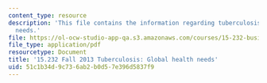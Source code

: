 ```yaml
---
content_type: resource
description: 'This file contains the information regarding tuberculosis: global health
  needs.'
file: https://ol-ocw-studio-app-qa.s3.amazonaws.com/courses/15-232-business-model-innovation-global-health-in-frontier-markets-fall-2013/51c1b34d9c736ab2b0d57e396d5837f9_MIT15_232F13_a1_tb_09.pdf
file_type: application/pdf
resourcetype: Document
title: '15.232 Fall 2013 Tuberculosis: Global health needs'
uid: 51c1b34d-9c73-6ab2-b0d5-7e396d5837f9
---
```


